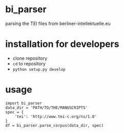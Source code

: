 # bi_parser
parsing the TEI files from berliner-intellektuelle.eu

# installation for developers
* clone repository
* `cd` to repository
* `python setup.py develop`

# usage
    import bi_parser
    data_dir = 'PATH/TO/THE/MANUSCRIPTS'
    spec = {
        'tei': 'http://www.tei-c.org/ns/1.0'
    }
    df = bi_parser.parse_corpus(data_dir, spec)

